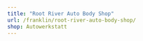 ```yaml
---
title: "Root River Auto Body Shop"
url: /franklin/root-river-auto-body-shop/
shop: Autowerkstatt
---
```

